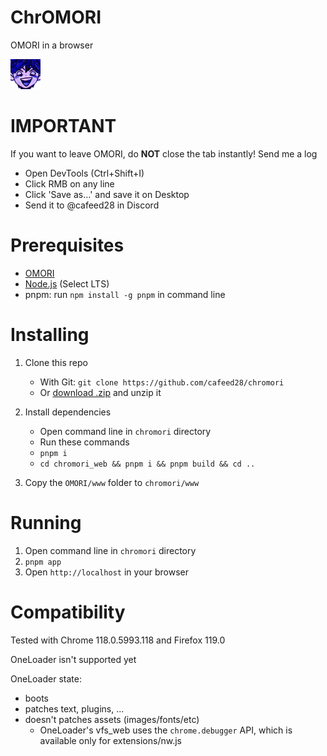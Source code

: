 # ChrOMORI

OMORI in a browser

![hero_capitalism](.github/assets/hero_capitalism.png)

# IMPORTANT

If you want to leave OMORI, do **NOT** close the tab instantly! Send me a log

- Open DevTools (Ctrl+Shift+I)
- Click RMB on any line
- Click 'Save as...' and save it on Desktop
- Send it to @cafeed28 in Discord

# Prerequisites

- [OMORI](https://store.steampowered.com/app/1150690/OMORI)
- [Node.js](https://nodejs.org) (Select LTS)
- pnpm: run `npm install -g pnpm` in command line

# Installing

1. Clone this repo

   - With Git: `git clone https://github.com/cafeed28/chromori`
   - Or [download .zip](https://github.com/cafeed28/chromori/archive/refs/heads/main.zip) and unzip it

1. Install dependencies

   - Open command line in `chromori` directory
   - Run these commands
   - `pnpm i`
   - `cd chromori_web && pnpm i && pnpm build && cd ..`

1. Copy the `OMORI/www` folder to `chromori/www`

# Running

1. Open command line in `chromori` directory
1. `pnpm app`
1. Open `http://localhost` in your browser

# Compatibility

Tested with Chrome 118.0.5993.118 and Firefox 119.0

OneLoader isn't supported yet

OneLoader state:

- boots
- patches text, plugins, ...
- doesn't patches assets (images/fonts/etc)
  - OneLoader's vfs_web uses the `chrome.debugger` API, which is available only for extensions/nw.js
